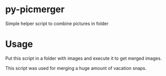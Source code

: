 # py-picmerger
Simple helper script to combine pictures in folder

# Usage
Put this script in a folder with images and execute it to get merged images.

This script was used for merging a huge amount of vacation snaps.
